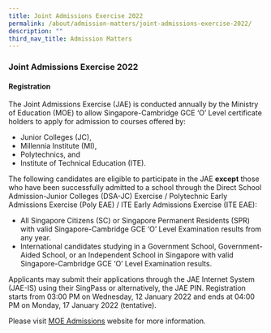 ```yaml
---
title: Joint Admissions Exercise 2022
permalink: /about/admission-matters/joint-admissions-exercise-2022/
description: ""
third_nav_title: Admission Matters
---
```

### **Joint Admissions Exercise 2022**
#### **Registration**
The Joint Admissions Exercise (JAE) is conducted annually by the Ministry of Education (MOE) to allow Singapore-Cambridge GCE ‘O’ Level certificate holders to apply for admission to courses offered by:

*   Junior Colleges (JC),
*   Millennia Institute (MI),
*   Polytechnics, and
*   Institute of Technical Education (ITE).

The following candidates are eligible to participate in the JAE **except** those who have been successfully admitted to a school through the Direct School Admission-Junior Colleges (DSA-JC) Exercise / Polytechnic Early Admissions Exercise (Poly EAE) / ITE Early Admissions Exercise (ITE EAE):

*   All Singapore Citizens (SC) or Singapore Permanent Residents (SPR) with valid Singapore-Cambridge GCE ‘O’ Level Examination results from any year.
*   International candidates studying in a Government School, Government-Aided School, or an Independent School in Singapore with valid Singapore-Cambridge GCE ‘O’ Level Examination results.

Applicants may submit their applications through the JAE Internet System (JAE-IS) using their SingPass or alternatively, the JAE PIN. Registration starts from 03:00 PM on Wednesday, 12 January 2022 and ends at 04:00 PM on Monday, 17 January 2022 (tentative).

Please visit [MOE Admissions](https://www.moe.gov.sg/post-secondary/admissions/jae) website for more information.

